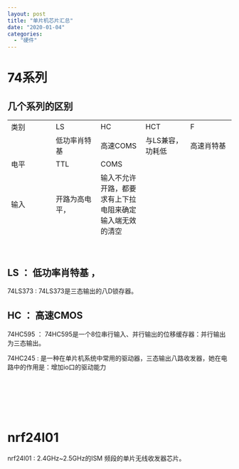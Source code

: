 ```yaml
---
layout: post
title: "单片机芯片汇总"
date: "2020-01-04"
categories: 
  - "硬件"
---
```


# 74系列

## 几个系列的区别

<table style="border-collapse: collapse; width: 100%; height: 264px;"><tbody><tr style="height: 24px;"><td style="width: 20%; height: 24px;">类别</td><td style="width: 20%; height: 24px;">LS</td><td style="width: 20%; height: 24px;">HC</td><td style="width: 20%; height: 24px;">HCT</td><td style="width: 20%; height: 24px;">F</td></tr><tr style="height: 24px;"><td style="width: 20%; height: 24px;"></td><td style="width: 20%; height: 24px;">低功率肖特基</td><td style="width: 20%; height: 24px;">高速COMS</td><td style="width: 20%; height: 24px;">与LS兼容，功耗低</td><td style="width: 20%; height: 24px;">高速肖特基</td></tr><tr style="height: 24px;"><td style="width: 20%; height: 24px;">电平</td><td style="width: 20%; height: 24px;">TTL</td><td style="width: 20%; height: 24px;">COMS</td><td style="width: 20%; height: 24px;"></td><td style="width: 20%; height: 24px;"></td></tr><tr style="height: 72px;"><td style="width: 20%; height: 72px;">输入</td><td style="width: 20%; height: 72px;">开路为高电平，</td><td style="width: 20%; height: 72px;">输入不允许开路，都要求有上下拉电阻来确定输入端无效的清空</td><td style="width: 20%; height: 72px;"></td><td style="width: 20%; height: 72px;"></td></tr><tr style="height: 24px;"><td style="width: 20%; height: 24px;">输出</td><td style="width: 20%; height: 24px;">下拉强上拉弱</td><td style="width: 20%; height: 24px;">上拉强下拉弱</td><td style="width: 20%; height: 24px;"></td><td style="width: 20%; height: 24px;"></td></tr><tr style="height: 24px;"><td style="width: 20%; height: 24px;">工作电压</td><td style="width: 20%; height: 24px;">只能5v</td><td style="width: 20%; height: 24px;">2V-6V</td><td style="width: 20%; height: 24px;"></td><td style="width: 20%; height: 24px;"></td></tr><tr style="height: 24px;"><td style="width: 20%; height: 24px;">电平不同</td><td style="width: 20%; height: 24px;">低电平为：0.8 v 高电平为：2.4 v</td><td style="width: 20%; height: 24px;">低电平为：0.3 v 高电平为：3.6 v</td><td style="width: 20%; height: 24px;"></td><td style="width: 20%; height: 24px;"></td></tr><tr style="height: 24px;"><td style="width: 20%; height: 24px;">驱动能力</td><td style="width: 20%; height: 24px;">高电平时： 5 ma 低电平时： 20 ma</td><td style="width: 20%; height: 24px;">5 ma</td><td style="width: 20%; height: 24px;"></td><td style="width: 20%; height: 24px;"></td></tr><tr style="height: 24px;"><td style="width: 20%; height: 24px;">抗静电</td><td style="width: 20%; height: 24px;"></td><td style="width: 20%; height: 24px;">抗静电能力差，输入脚不能直接接电源。</td><td style="width: 20%; height: 24px;"></td><td style="width: 20%; height: 24px;"></td></tr></tbody></table>

 

## LS ： 低功率肖特基 ，

74LS373 : 74LS373是三态输出的八D锁存器。

## HC ： 高速CMOS

74HC595 ： 74HC595是一个8位串行输入、并行输出的位移缓存器：并行输出为三态输出。

74HC245 : 是一种在单片机系统中常用的驱动器，三态输出八路收发器，她在电路中的作用是：增加io口的驱动能力

 

 

 

# nrf24l01

nrf24l01 : 2.4GHz~2.5GHz的ISM 频段的单片无线收发器芯片。
